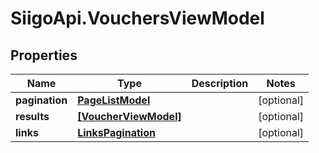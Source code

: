 # SiigoApi.VouchersViewModel

## Properties

Name | Type | Description | Notes
------------ | ------------- | ------------- | -------------
**pagination** | [**PageListModel**](PageListModel.md) |  | [optional] 
**results** | [**[VoucherViewModel]**](VoucherViewModel.md) |  | [optional] 
**links** | [**LinksPagination**](LinksPagination.md) |  | [optional] 


